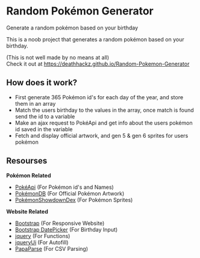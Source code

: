 # Random Pok&eacute;mon Generator
Generate a random pokémon based on your birthday

This is a noob project that generates a random pok&eacute;mon based on your birthday.

(This is not well made by no means at all)
<br />
Check it out at https://deathhackz.github.io/Random-Pokemon-Generator

## How does it work?
* First generate 365 Pok&eacute;mon id's for each day of the year, and store them in an array
* Match the users birthday to the values in the array, once match is found send the id to a variable
* Make an ajax request to Pok&eacute;Api and get info about the users pok&eacute;mon id saved in the variable
* Fetch and display official artwork, and gen 5 & gen 6 sprites for users pok&eacute;mon

## Resourses
**Pok&eacute;mon Related**
* [Pok&eacute;Api](https://pokeapi.co/) (For Pok&eacute;mon id's and Names)
* [Pok&eacute;monDB](https://pokemondb.net/) (For Official Pok&eacute;mon Artwork)
* [Pok&eacute;monShowdownDex](https://dex.pokemonshowdown.com/) (For Pok&eacute;mon Sprites)

**Website Related**
* [Bootstrap](https://getbootstrap.com/) (For Responsive Website)
* [Bootstrap DatePicker](https://github.com/uxsolutions/bootstrap-datepicker) (For Birthday Input)
* [jquery](https://jquery.com/) (For Functions)
* [jqueryUi](https://jqueryui.com/) (For Autofill)
* [PapaParse](https://www.papaparse.com/) (For CSV Parsing)
